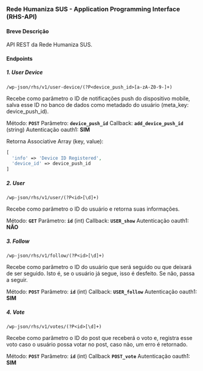 ### Rede Humaniza SUS - Application Programming Interface (RHS-API)

#### Breve Descrição

API REST da Rede Humaniza SUS.

#### Endpoints

##### 1. User Device

```
/wp-json/rhs/v1/user-device/(?P<device_push_id>[a-zA-Z0-9-]+)
```
Recebe como parâmetro o ID de notificações push do dispositivo mobile, salva esse ID no banco de dados como metadado do usuário (meta_key: device_push_id).

Método:  **`POST`**
Parâmetro: **`device_push_id`**
Callback: **`add_device_push_id`** (string)
Autenticação oauth1: **SIM**

Retorna Associative Array (key, value):
```php
[
  'info' => 'Device ID Registered',
  'device_id' => device_push_id
]
```

##### 2. User

```
/wp-json/rhs/v1/user/(?P<id>[\d]+)
```
Recebe como parâmetro o ID do usuário e retorna suas informações.

Método: **`GET`**
Parâmetro: **`id`** (int)
Callback: **`USER_show`**
Autenticação oauth1: **NÃO**

##### 3. Follow

```
/wp-json/rhs/v1/follow/(?P<id>[\d]+)
```
Recebe como parâmetro o ID do usuário que será seguido ou que deixará de ser seguido. Isto é, se o usuário já segue, isso é desfeito. Se não, passa a seguir.

Método: **`POST`**
Parâmetro: **`id`** (int)
Callback: **`USER_follow`**
Autenticação oauth1: **SIM**

##### 4. Vote

```
/wp-json/rhs/v1/votes/(?P<id>[\d]+)
```
Recebe como parâmetro o ID do post que receberá o voto e, registra esse voto caso o usuário possa votar no post, caso não, um erro é retornado.

Método: **`POST`**
Parâmetro: **`id`** (int)
Callback **`POST_vote`**
Autenticação oauth1: **SIM**